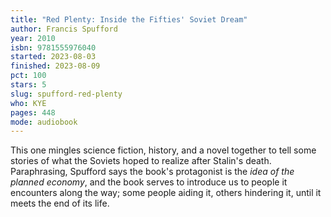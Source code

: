 ```yaml
---
title: "Red Plenty: Inside the Fifties' Soviet Dream"
author: Francis Spufford
year: 2010
isbn: 9781555976040
started: 2023-08-03
finished: 2023-08-09
pct: 100
stars: 5
slug: spufford-red-plenty
who: KYE
pages: 448
mode: audiobook
---
```


This one mingles science fiction, history, and a novel together to tell some stories of what the Soviets hoped to realize after Stalin's death. Paraphrasing, Spufford says the book's protagonist is the <em>idea of the planned economy</em>, and the book serves to introduce us to people it encounters along the way; some people aiding it, others hindering it, until it meets the end of its life.
